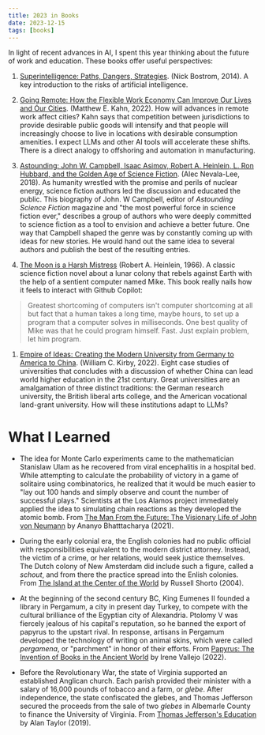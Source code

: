 ```yaml
---
title: 2023 in Books
date: 2023-12-15
tags: [books]
---
```


In light of recent advances in AI, I spent this year thinking about the future of work and education. These books offer useful perspectives:

1. [Superintelligence: Paths, Dangers, Strategies](https://www.amazon.com/Superintelligence-Dangers-Strategies-Nick-Bostrom-ebook/dp/B00LOOCGB2/ref=tmm_kin_swatch_0?_encoding=UTF8&qid=&sr=). (Nick Bostrom, 2014). A key introduction to the risks of artificial intelligence.

2. [Going Remote: How the Flexible Work Economy Can Improve Our Lives and Our Cities](https://www.amazon.com/Going-Remote-Flexible-Economy-Improve/dp/0520384318). (Matthew E. Kahn, 2022). How will advances in remote work affect cities? Kahn says that competition between jurisdictions to provide desirable public goods will intensify and that people will increasingly choose to live in locations with desirable consumption amenities.  I expect LLMs and other AI tools will accelerate these shifts. There is a direct analogy to offshoring and automation in manufacturing.

3. [Astounding: John W. Campbell, Isaac Asimov, Robert A. Heinlein, L. Ron Hubbard, and the Golden Age of Science Fiction](https://www.amazon.com/Astounding-Campbell-Heinlein-Hubbard-Science/dp/006257194X). (Alec Nevala-Lee, 2018). As humanity wrestled with the promise and perils of nuclear energy, science fiction authors led the discussion and educated the public. This biography of John. W Campbell, editor of *Astounding Science Fiction* magazine and "the most powerful force in science fiction ever," describes a group of authors who were deeply committed to science fiction as a tool to envision and achieve a better future. One way that Campbell shaped the genre was by constantly coming up with ideas for new stories. He would hand out the same idea to several authors and publish the best of the resulting entries.

4. [The Moon is a Harsh Mistress](https://www.amazon.com/Moon-Harsh-Mistress-Robert-Heinlein-ebook/dp/B07CWGBZ4R/ref=sr_1_1?crid=3IIAKLOZAVXBT&keywords=the+moon+is+a+harsh+mistress+by+robert+heinlein&qid=1703858748&s=books&sprefix=the+moon+is+a+hars%2Cstripbooks%2C79&sr=1-1) (Robert A. Heinlein, 1966). A classic science fiction novel about a lunar colony that rebels against Earth with the help of a sentient computer named Mike. This book really nails how it feels to interact with Github Copilot:
> Greatest shortcoming of computers isn't computer shortcoming at all but fact that a human takes a long time, maybe hours, to set up a program that a computer solves in milliseconds. One best quality of Mike was that he could program himself. Fast. Just explain problem, let him program.  

1. [Empire of Ideas: Creating the Modern University from Germany to America to China](https://www.amazon.com/Empires-Ideas-Creating-University-Germany/dp/0674737717). (William C. Kirby, 2022). Eight case studies of universities that concludes with a discussion of whether China can lead world higher education in the 21st century. Great universities are an amalgamation of three distinct traditions: the German research university, the British liberal arts college, and the American vocational land-grant university. How will these institutions adapt to LLMs?

# What I Learned

* The idea for Monte Carlo experiments came to the mathematician Stanislaw Ulam as he recovered from viral encephalitis in a hospital bed. While attempting to calculate the probability of victory in a game of solitaire using combinatorics, he realized that it would be much easier to "lay out 100 hands and simply observe and count the number of successful plays." Scientists at the Los Alamos project immediately applied the idea to simulating chain reactions as they developed the atomic bomb. From [The Man From the Future: The Visionary Life of John von Neumann](https://www.amazon.com/Man-Future-Visionary-Life-Neumann/dp/1324003995) by Ananyo Bhatttacharya (2021).

* During the early colonial era, the English colonies had no public official with responsibilities equivalent to the modern district attorney. Instead, the victim of a crime, or her relations, would seek justice themselves. The Dutch colony of New Amsterdam did include such a figure, called a *schout*, and from there the practice spread into the Enlish colonies. From [The Island at the Center of the World](https://www.amazon.com/Island-Center-World-Manhattan-Forgotten/dp/1400078679) by Russell Shorto (2004).

* At the beginning of the second century BC, King Eumenes II founded a library in Pergamum, a city in present day Turkey, to compete with the cultural brilliance of the Egyptian city of Alexandria. Ptolomy V was fiercely jealous of his capital's reputation, so he banned the export of papyrus to the upstart rival. In response, artisans in Pergamum developed the technology of writing on animal skins, which were called *pergamena*, or "parchment" in honor of their efforts. From [Papyrus: The Invention of Books in the Ancient World](https://www.amazon.com/Papyrus-Invention-Books-Ancient-World/dp/0593318897) by Irene Vallejo (2022).

* Before the Revolutionary War, the state of Virginia supported an established Anglican church. Each parish provided their minister with a salary of 16,000 pounds of tobacco and a farm, or *glebe*. After independence, the state confiscated the glebes, and Thomas Jefferson secured the proceeds from the sale of two *glebes* in Albemarle County to finance the University of Virginia. From [Thomas Jefferson's Education](https://www.amazon.com/Thomas-Jeffersons-Education-Alan-Taylor/dp/0393652424/ref=tmm_hrd_swatch_0?_encoding=UTF8&qid=&sr=) by Alan Taylor (2019).